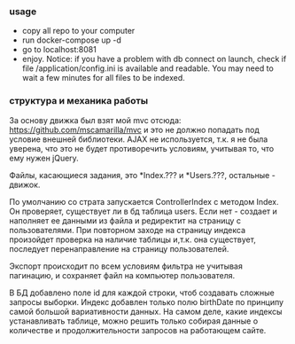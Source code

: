### usage
- copy all repo to your computer
- run docker-compose up -d
- go to localhost:8081
- enjoy.
Notice: if you have a problem with db connect on launch, check if file /application/config.ini is available and readable. You may need to wait a few minutes for all files to be indexed.

### структура и механика работы
За основу движка был взят мой mvc отсюда: https://github.com/mscamarilla/mvc и это не должно попадать под условие внешней библиотеки. AJAX не используется, т.к. я не была уверена, что это не будет противоречить условиям, учитывая то, что ему нужен jQuery.

Файлы, касающиеся задания, это *Index.??? и *Users.???, остальные - движок.

По умолчанию со страта запускается ControllerIndex с методом Index. Он проверяет, существует ли в бд таблица users. Если нет - создает и наполняет ее данными из файла и редиректит на страницу с пользователями. При повторном заходе на страницу индекса произойдет проверка на наличие таблицы и,т.к. она существует, последует перенаправление на страницу пользователей.

Экспорт происходит по всем условиям фильтра не учитывая пагинацию, и сохраняет файл на компьютер пользователя.

В БД добавлено поле id для каждой строки, чтоб создавать сложные запросы выборки. Индекс добавлен только полю birthDate по принципу самой большой вариативности данных. На самом деле, какие индексы устанавливать таблице, можно решить только собирая данные о количестве и продолжительности запросов на работающем сайте.
